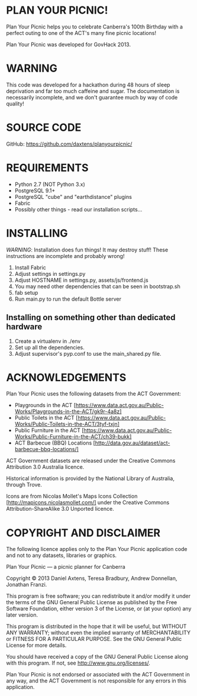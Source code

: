 PLAN YOUR PICNIC!
=================

Plan Your Picnic helps you to celebrate Canberra's 100th Birthday with a perfect
outing to one of the ACT's many fine picnic locations!

Plan Your Picnic was developed for GovHack 2013.

WARNING
=======

This code was developed for a hackathon during 48 hours of sleep deprivation and
far too much caffeine and sugar. The documentation is necessarily incomplete,
and we don't guarantee much by way of code quality!


SOURCE CODE
===========

GitHub: https://github.com/daxtens/planyourpicnic/


REQUIREMENTS
============
* Python 2.7 (NOT Python 3.x)
* PostgreSQL 9.1+
* PostgreSQL "cube" and "earthdistance" plugins
* Fabric
* Possibly other things - read our installation scripts...


INSTALLING
==========

*WARNING*: Installation does fun things! It may destroy stuff! These
instructions are incomplete and probably wrong!

1. Install Fabric
2. Adjust settings in settings.py
3. Adjust HOSTNAME in settings.py, assets/js/frontend.js
4. You may need other dependencies that can be seen in bootstrap.sh
5. fab setup
6. Run main.py to run the default Bottle server

## Installing on something other than dedicated hardware

1. Create a virtualenv in ./env
2. Set up all the dependencies.
3. Adjust supervisor's pyp.conf to use the main_shared.py file.

ACKNOWLEDGEMENTS
================

Plan Your Picnic uses the following datasets from the ACT Government:

* Playgrounds in the ACT
[https://www.data.act.gov.au/Public-Works/Playgrounds-in-the-ACT/gk9r-4a8z]
* Public Toilets in the ACT
[https://www.data.act.gov.au/Public-Works/Public-Toilets-in-the-ACT/3tyf-txjn]
* Public Furniture in the ACT
[https://www.data.act.gov.au/Public-Works/Public-Furniture-in-the-ACT/ch39-bukk]
* ACT Barbecue (BBQ) Locations
[http://data.gov.au/dataset/act-barbecue-bbq-locations/]

ACT Government datasets are released under the Creative Commons Attribution 3.0
Australia licence.

Historical information is provided by the National Library of Australia, through
Trove. 

Icons are from Nicolas Mollet's Maps Icons Collection
[http://mapicons.nicolasmollet.com/] under the Creative Commons
Attribution-ShareAlike 3.0 Unported licence.


COPYRIGHT AND DISCLAIMER
========================

The following licence applies only to the Plan Your Picnic application code and
not to any datasets, libraries or graphics.

Plan Your Picnic — a picnic planner for Canberra

Copyright © 2013 Daniel Axtens, Teresa Bradbury, Andrew Donnellan, Jonathan
Franzi.

This program is free software; you can redistribute it and/or modify it under
the terms of the GNU General Public License as published by the Free Software
Foundation, either version 3 of the License, or (at your option) any later
version.

This program is distributed in the hope that it will be useful, but WITHOUT ANY
WARRANTY; without even the implied warranty of MERCHANTABILITY or FITNESS FOR A
PARTICULAR PURPOSE. See the GNU General Public License for more details.

You should have received a copy of the GNU General Public License along with
this program.  If not, see <http://www.gnu.org/licenses/>.

Plan Your Picnic is not endorsed or associated with the ACT Government in any
way, and the ACT Government is not responsible for any errors in this
application.
